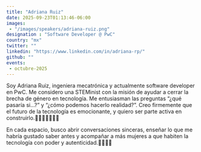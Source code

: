 ```yaml
---
title: "Adriana Ruiz"
date: 2025-09-23T01:13:46-06:00
images: 
 - "/images/speakers/adriana-ruiz.png"
designation : "Software Developer @ PwC"
country: "mx"
twitter: ""
linkedin: "https://www.linkedin.com/in/adriana-rp/"
github: ""
events: 
 - octubre-2025
---
```


Soy Adriana Ruiz, ingeniera mecatrónica y actualmente software developer en PwC. Me considero una STEMinist con la misión de ayudar a cerrar la brecha de género en tecnología. Me entusiasman las preguntas “¿qué pasaría si…?” y “¿cómo podemos hacerlo realidad?”. Creo firmemente que el futuro de la tecnología es emocionante, y quiero ser parte activa en construirlo.👩🏽‍💻🙌🏽🧠💫

En cada espacio, busco abrir conversaciones sinceras, enseñar lo que me habría gustado saber antes y acompañar a más mujeres a que habiten la tecnología con poder y autenticidad.💪🏽👩🏽